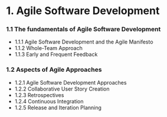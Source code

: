 # 1. Agile Software Development
### 1.1 The fundamentals of Agile Software Development
- 1.1.1 Agile Software Development and the Agile Manifesto
- 1.1.2 Whole-Team Approach
- 1.1.3 Early and Frequent Feedback
### 1.2 Aspects of Agile Approaches
- 1.2.1 Agile Software Development Approaches
- 1.2.2 Collaborative User Story Creation
- 1.2.3 Retrospectives
- 1.2.4 Continuous Integration
- 1.2.5 Release and Iteration Planning
